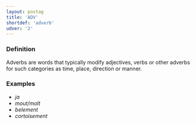 ```yaml
---
layout: postag
title: 'ADV'
shortdef: 'adverb'
udver: '2'
---
```

### Definition

Adverbs are words that typically modify adjectives, verbs or other adverbs for such categories as time, place, direction or manner.


### Examples

- _ja_
- _mout/molt_ 
- _belement_
- _cortoisement_


<!-- Interlanguage links updated Čt lis 12 09:42:50 CET 2020 -->
